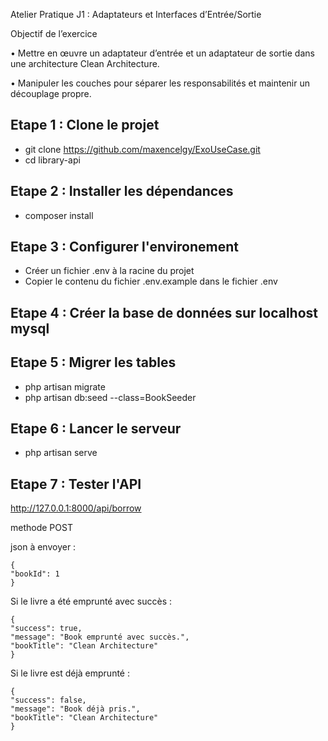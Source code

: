 Atelier Pratique J1 : Adaptateurs et Interfaces d’Entrée/Sortie

Objectif de l’exercice

• Mettre en œuvre un adaptateur d’entrée et un adaptateur de sortie dans une architecture Clean
Architecture.

• Manipuler les couches pour séparer les responsabilités et maintenir un découplage propre.

## Etape 1 :  Clone le projet
- git clone https://github.com/maxencelgy/ExoUseCase.git
- cd library-api

## Etape 2 :  Installer les dépendances
- composer install

## Etape 3 :  Configurer l'environement
- Créer un fichier .env à la racine du projet
- Copier le contenu du fichier .env.example dans le fichier .env

## Etape 4 :  Créer la base de données sur localhost mysql

## Etape 5 : Migrer les tables

- php artisan migrate
- php artisan db:seed --class=BookSeeder

## Etape 6 :  Lancer le serveur
- php artisan serve

## Etape 7 :  Tester l'API
http://127.0.0.1:8000/api/borrow

methode POST

json à envoyer :
```
{
"bookId": 1
}

```


Si le livre a été emprunté avec succès :
```
{
"success": true,
"message": "Book emprunté avec succès.",
"bookTitle": "Clean Architecture"
}
```
Si le livre est déjà emprunté :

```
{
"success": false,
"message": "Book déjà pris.",
"bookTitle": "Clean Architecture"
}
